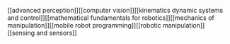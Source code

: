 [[advanced perception]][[computer vision]][[kinematics dynamic systems and control]][[mathematical fundamentals for robotics]][[mechanics of manipulation]][[mobile robot programming]][[robotic manipulation]][[sensing and sensors]]